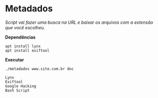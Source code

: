 # Metadados

*Script vai fazer uma busca na URL e baixar os arquivos com a extensão que você escolheu.*

**Dependências**

```
apt install lynx
apt install exiftool
```

**Executar**

```
./metadados www.site.com.br doc
```


```
Lynx
Exiftool
Google Hacking
Bash Script
```

